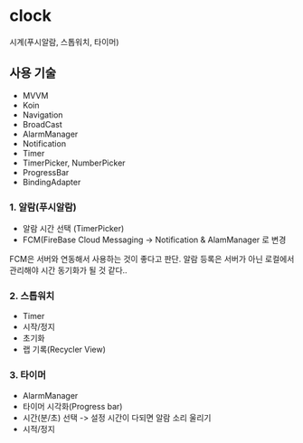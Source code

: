 # clock
시계(푸시알람, 스톱워치, 타이머)


## 사용 기술
- MVVM
- Koin
- Navigation
- BroadCast
- AlarmManager
- Notification
- Timer
- TimerPicker, NumberPicker
- ProgressBar
- BindingAdapter

### 1. 알람(푸시알람)

- 알람 시간 선택 (TimerPicker)
- FCM(FireBase Cloud Messaging -> Notification & AlamManager 로 변경

FCM은 서버와 연동해서 사용하는 것이 좋다고 판단.
알람 등록은 서버가 아닌 로컬에서 관리해야 시간 동기화가 될 것 같다..

### 2. 스톱워치
- Timer
- 시작/정지
- 초기화
- 랩 기록(Recycler View)

### 3. 타이머
- AlarmManager
- 타이머 시각화(Progress bar)
- 시간(분/초) 선택 -> 설정 시간이 다되면 알람 소리 울리기
- 시적/정지


